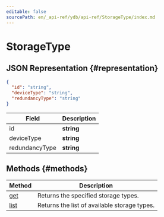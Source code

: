 ```yaml
---
editable: false
sourcePath: en/_api-ref/ydb/api-ref/StorageType/index.md
---
```


# StorageType

## JSON Representation {#representation}
```json 
{
  "id": "string",
  "deviceType": "string",
  "redundancyType": "string"
}
```
 
Field | Description
--- | ---
id | **string**<br>
deviceType | **string**<br>
redundancyType | **string**<br>

## Methods {#methods}
Method | Description
--- | ---
[get](get.md) | Returns the specified storage types.
[list](list.md) | Returns the list of available storage types.